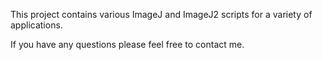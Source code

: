 This project contains various ImageJ and ImageJ2 scripts for a variety of applications.

If you have any questions please feel free to contact me.

